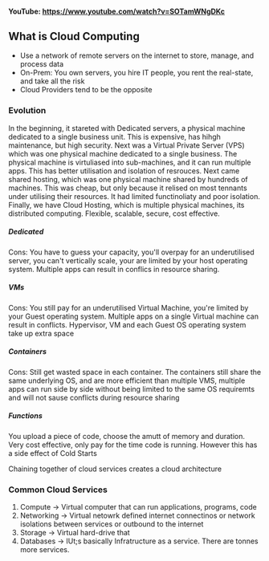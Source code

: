 #### YouTube: https://www.youtube.com/watch?v=SOTamWNgDKc


## What is Cloud Computing
- Use a network of remote servers on the internet to store, manage, and process data 
- On-Prem: You own servers, you hire IT people, you rent the real-state, and take all the risk
- Cloud Providers tend to be the opposite 
### Evolution
In the beginning, it stareted with Dedicated servers, a physical machine dedicated to a single business unit. This is expensive, has hihgh maintenance, but high security. Next was a Virtual Private Server (VPS) which was one physical machine dedicated to a single business. The physical machine is virtuliased into sub-machines, and it can run multiple apps. This has better utilisation and isolation of resrouces. Next came shared hosting, which was one physical machine shared by hundreds of machines. This was cheap, but only because it relised on most tennants under utilising their resources. It had limited functinoliaty and poor isolation. Finally, we have Cloud Hosting, which is multiple physical machines, its distributed computing. Flexible, scalable, secure, cost effective. 

##### Dedicated
Cons: You have to guess your capacity, you'll overpay for an underutilised server, you can't vertically scale, your are limited by your host operating system. Multiple apps can result in conflics in resource sharing.
##### VMs
Cons: You still pay for an underutilised Virtual Machine, you're limited by your Guest operating system. Multiple apps on a single Virtual machine can result in conflicts. Hypervisor, VM and each Guest OS operating system take up extra space
##### Containers 
Cons: Still get wasted space in each container. The containers still share the same underlying OS, and are more efficient than multiple VMS, multiple apps can run side by side without being limited to the same OS requiremts and will not sause conflicts during resource sharing
##### Functions 
You upload a piece of code, choose the amutt of memory and duration. Very cost effective, only pay for the time code is running. However this has a side effect of Cold Starts


Chaining together of cloud services creates a cloud architecture
### Common Cloud Services
1) Compute -> Virtual computer that can run applications, programs, code
2) Networking -> Virtual netowrk defined internet connectinos or network isolations between services or outbound to the internet 
3) Storage -> Virtual hard-drive that 
4) Databases -> 
IUt;s basically Infratructure as a service. There are tonnes more services. 